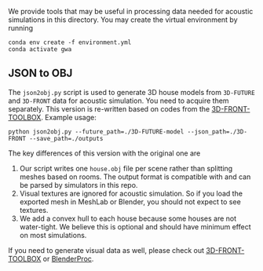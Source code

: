 We provide tools that may be useful in processing data needed for acoustic simulations in this directory. You may create the virtual environment by running

```
conda env create -f environment.yml
conda activate gwa
```

## JSON to OBJ
The `json2obj.py` script is used to generate 3D house models from `3D-FUTURE` and `3D-FRONT` data for acoustic simulation. You need to acquire them separately. This version is re-written based on codes from the [3D-FRONT-TOOLBOX](https://github.com/3D-FRONT-FUTURE/3D-FRONT-ToolBox/tree/master/scripts). Example usage:

`python json2obj.py --future_path=./3D-FUTURE-model --json_path=./3D-FRONT --save_path=./outputs`

The key differences of this version with the original one are
1. Our script writes one `house.obj` file per scene rather than splitting meshes based on rooms. The output format is compatible with and can be parsed by simulators in this repo.
2. Visual textures are ignored for acoustic simulation. So if you load the exported mesh in MeshLab or Blender, you should not expect to see textures.
3. We add a convex hull to each house because some houses are not water-tight. We believe this is optional and should have minimum effect on most simulations.

If you need to generate visual data as well, please check out [3D-FRONT-TOOLBOX](https://github.com/3D-FRONT-FUTURE/3D-FRONT-ToolBox/tree/master/scripts) or [BlenderProc](https://github.com/DLR-RM/BlenderProc).
